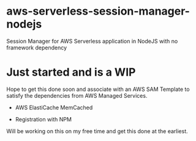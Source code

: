 # aws-serverless-session-manager-nodejs
Session Manager for AWS Serverless application in NodeJS with no framework dependency


# Just started and is a WIP 
Hope to get this done soon and associate with an AWS SAM Template to satisfy the dependencies from AWS Managed Services.

* AWS ElastiCache MemCached

* Registration with NPM 

Will be working on this on my free time and get this done at the earliest.